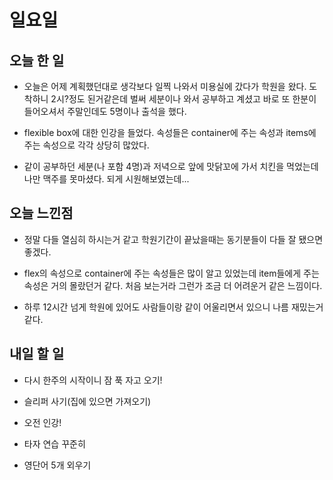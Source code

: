 # 일요일

## 오늘 한 일
- 오늘은 어제 계획했던대로 생각보다 일찍 나와서 미용실에 갔다가 학원을 왔다. 도착하니 2시?정도 된거같은데 벌써 세분이나 와서 공부하고 계셨고 바로 또 한분이 들어오셔서 주말인데도 5명이나 출석을 했다. 

- flexible box에 대한 인강을 들었다. 속성들은 container에 주는 속성과 items에 주는 속성으로 각각 상당히 많았다.

- 같이 공부하던 세분(나 포함 4명)과 저녁으로 앞에 맛닭꼬에 가서 치킨을 먹었는데 나만 맥주를 못마셨다. 되게 시원해보였는데...

## 오늘 느낀점

- 정말 다들 열심히 하시는거 같고 학원기간이 끝났을때는 동기분들이 다들 잘 됐으면 좋겠다.

- flex의 속성으로 container에 주는 속성들은 많이 알고 있었는데 item들에게 주는 속성은 거의 몰랐던거 같다. 처음 보는거라 그런가 조금 더 어려운거 같은 느낌이다.

- 하루 12시간 넘게 학원에 있어도 사람들이랑 같이 어울리면서 있으니 나름 재밌는거 같다.

## 내일 할 일

- 다시 한주의 시작이니 잠 푹 자고 오기!

- 슬리퍼 사기(집에 있으면 가져오기)

- 오전 인강!

- 타자 연습 꾸준히

- 영단어 5개 외우기